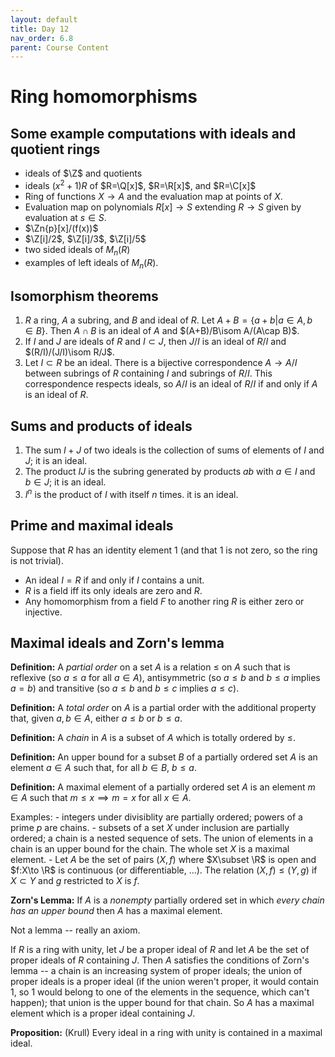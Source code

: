 ```yaml
---
layout: default
title: Day 12
nav_order: 6.8
parent: Course Content
---
```


# Ring homomorphisms

## Some example computations with ideals and quotient rings

- ideals of $\Z$ and quotients
- ideals $(x^2+1)R$ of $R=\Q[x]$, $R=\R[x]$, and $R=\C[x]$ 
- Ring of functions $X\to A$ and the evaluation map at points of $X$.
- Evaluation map on polynomials $R[x]\to S$ extending $R\to S$ given by evaluation at $s\in S$.
- $\Zn{p}[x]/(f(x))$
- $\Z[i]/2$, $\Z[i]/3$, $\Z[i]/5$
- two sided ideals of $M_{n}(R)$ 
- examples of left ideals of $M_{n}(R)$.

## Isomorphism theorems

1. $R$ a ring, $A$ a subring, and $B$ and ideal of $R$.  Let $A+B=\lbrace a+b | a\in A, b\in B\rbrace.$
Then $A\cap B$ is an ideal of $A$ and $(A+B)/B\isom A/(A\cap B)$.
2. If $I$ and $J$ are ideals of $R$ and $I\subset J$, then $J/I$ is an ideal of $R/I$ and $(R/I)/(J/I)\isom R/J$.
3. Let $I\subset R$ be an ideal.  There is a bijective correspondence $A\to A/I$ between subrings
of $R$ containing $I$ and subrings of $R/I$.   This correspondence respects ideals, so $A/I$ is an ideal
of $R/I$ if and only if $A$ is an ideal of $R$. 

## Sums and products of ideals

1. The sum $I+J$ of two ideals is the collection of sums of elements of $I$ and $J$; it is an ideal.
2. The product $IJ$ is the subring generated by products $ab$ with $a\in I$ and $b\in J$; it is an ideal.
3. $I^{n}$ is the product of $I$ with itself $n$ times. it is an ideal.

## Prime and maximal ideals

Suppose that $R$ has an identity element $1$ (and that $1$ is not zero, so the ring is not trivial).

- An ideal $I=R$ if and only if $I$ contains a unit. 
- $R$ is a field iff its only ideals are zero and $R$. 
- Any homomorphism from a field $F$ to another ring $R$ is either zero or injective.

## Maximal ideals and Zorn's lemma

**Definition:** A *partial order* on a set $A$ is a relation $\le$ on $A$ such that is reflexive (so $a\le a$ for all $a\in A$), antisymmetric (so $a\le b$ and $b\le a$ implies $a=b$) and transitive (so $a\le b$ and $b\le c$ implies $a\le c$).

**Definition:** A *total order* on $A$ is a partial order with the additional property that, given $a,b\in A$,
either $a\le b$ or $b\le a$. 


**Definition:** A *chain* in $A$ is a subset of $A$ which is totally ordered by $\le$. 

**Definition:** An upper bound for a subset $B$ of a partially ordered set $A$ is an element $a\in A$ such that, for all $b\in B$, $b\le a$. 

**Definition:** A maximal element of a partially ordered set $A$ is an element $m\in A$ such that $m\le x\implies m=x$
for all $x\in A$.

Examples:
    - integers under divisiblity are partially ordered; powers of a prime $p$ are chains. 
    - subsets of a set $X$ under inclusion are partially ordered; a chain is a nested sequence of sets. The union
    of elements in a chain is an upper bound for the chain.  The whole set $X$ is a maximal element. 
    - Let $A$ be the set of pairs $(X,f)$ where $X\subset \R$ is open and $f:X\to \R$ is continuous (or differentiable, ...). The relation $(X,f)\le (Y,g)$ if $X\subset Y$ and $g$ restricted to $X$ is $f$. 

**Zorn's Lemma:** If $A$ is a *nonempty* partially ordered set in which *every chain has an upper bound* then
$A$ has a maximal element.

Not a lemma -- really an axiom.

If $R$ is a  ring with unity, let $J$ be a proper ideal of $R$ and let $A$ be the set of proper ideals
of $R$ containing $J$.  Then $A$ satisfies the conditions of Zorn's lemma -- a chain is an increasing
system of proper ideals; the union of proper ideals
is a proper ideal (if the union weren't proper, it would contain $1$, so $1$ would belong to one of the elements in the sequence, which can't happen); that union is the upper bound for that chain.  So $A$ has a maximal element which is a proper ideal  containing $J$. 

**Proposition:** (Krull) Every ideal in a ring with unity is contained in a maximal ideal.